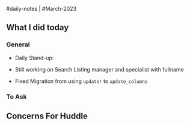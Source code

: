 #daily-notes | #March-2023

## What I did today


### General

- Daily Stand-up: 

- Still working on Search Listing manager and specialist with fullname
- Fixed Migration from using `update!` to `update_columns`

### To Ask


## Concerns For Huddle

